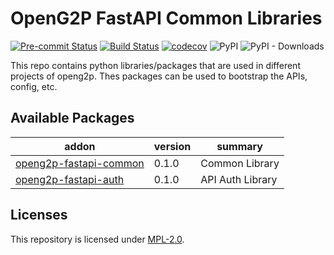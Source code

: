 # OpenG2P FastAPI Common Libraries
[![Pre-commit Status](https://github.com/OpenG2P/openg2p-fastapi-common/actions/workflows/pre-commit.yml/badge.svg?branch=develop)](https://github.com/OpenG2P/openg2p-fastapi-common/actions/workflows/pre-commit.yml?query=branch%3Adevelop)
[![Build Status](https://github.com/OpenG2P/openg2p-fastapi-common/actions/workflows/test.yml/badge.svg?branch=develop)](https://github.com/OpenG2P/openg2p-fastapi-common/actions/workflows/test.yml?query=branch%3Adevelop)
[![codecov](https://codecov.io/gh/OpenG2P/openg2p-fastapi-common/branch/develop/graph/badge.svg)](https://codecov.io/gh/OpenG2P/openg2p-fastapi-common)
![PyPI](https://img.shields.io/pypi/v/openg2p-fastapi-common?label=pypi%20package)
![PyPI - Downloads](https://img.shields.io/pypi/dm/openg2p-fastapi-common)

This repo contains python libraries/packages that are used in different projects of openg2p. Thes packages can be used to bootstrap the APIs, config, etc.

## Available Packages

addon | version | summary
----- | ------- | -------
[openg2p-fastapi-common](openg2p-fastapi-common/) | 0.1.0 | Common Library
[openg2p-fastapi-auth](openg2p-fastapi-auth/) | 0.1.0 | API Auth Library

## Licenses

This repository is licensed under [MPL-2.0](LICENSE).
